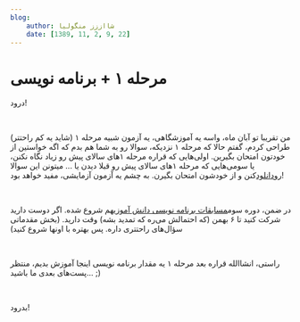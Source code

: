 ```yaml
---
blog:
    author: شااززز منگولیا
    date: [1389, 11, 2, 9, 22]
---
```

# مرحله ۱ + برنامه نویسی

<div class="cnt">
درود!<p></p>
<p><br/></p>
<p>من تقریبا تو آبان ماه، واسه یه آموزشگاهی، یه آزمون شبیه مرحله ۱ (شاید یه کم راحتتر) طراحی کردم، گفتم حالا که مرحله ۱ نزدیکه، سوالا رو به شما هم بدم که اگه خواستین از خودتون امتحان بگیرین. اولی‌هایی که قراره مرحله ۱‌های سالای پیش رو زیاد نگاه نکنن، یا سومی‌هایی که مرحله ۱های سالای پیش رو قبلا دیدن یا ... میتونن این سوالا رو<a href="http://s1.picofile.com/file/6291871226/t_exam.pdf.html" target="_blank">دانلود</a>کنن و از خودشون امتحان بگیرن. به چشم یه آزمون آزمایشی،‌ مفید خواهد بود!</p>
<p><br/></p>
<p>در ضمن، دوره سوم<a href="http://ispc.schoolnet.ir" target="_blank">مسابقات برنامه نویسی دانش آموزی</a>هم شروع شده. اگر دوست دارید شرکت کنید تا ۶ بهمن (که احتمالش می‌ره که تمدید بشه) وقت دارید. (بخش مقدماتی سؤال‌های راحتتری داره. پس بهتره با اونها شروع کنید)</p>
<p><br/></p>
<p>راستی، انشاالله قراره بعد مرحله ۱ یه مقدار برنامه نویسی اینجا آموزش بدیم، منتظر پست‌های بعدی ما باشید... ;)</p>
<p><br/></p>
<p>بدرود!</p>
</div>
